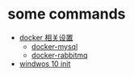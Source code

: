 # some commands





- [docker 相关设置](./docker.md)
  - [docker-mysql](docker-mysql.md)
  - [docker-rabbitmq](./docker-rabbitmq.md)
- [windwos 10 init](./windows_10_init.md)



